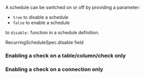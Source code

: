 A schedule can be switched on or off by providing a parameter:

- `true` to disable a schedule
- `false` to enable a schedule 
 
to `disable:` function in a schedule definition.

RecurringScheduleSpec.disable field

### Enabling a check on a table/column/check only

### Enabling a check on a connection only